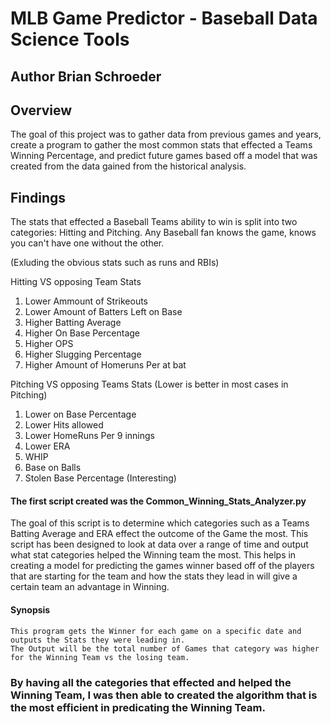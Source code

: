 # MLB Game Predictor - Baseball Data Science Tools

## Author Brian Schroeder

## Overview
The goal of this project was to gather data from previous games and years, create a program to gather the most common stats that effected a Teams Winning Percentage, and
predict future games based off a model that was created from the data gained from the historical analysis.

## Findings

The stats that effected a Baseball Teams ability to win is split into two categories: Hitting and Pitching. Any Baseball fan knows the game, knows you can't have one without the other. 

(Exluding the obvious stats such as runs and RBIs)

Hitting VS opposing Team Stats 

1. Lower Ammount of Strikeouts
2. Lower Amount of Batters Left on Base
3. Higher Batting Average
4. Higher On Base Percentage
5. Higher OPS
6. Higher Slugging Percentage
7. Higher Amount of Homeruns Per at bat

Pitching VS opposing Teams Stats (Lower is better in most cases in Pitching)

1. Lower on Base Percentage
2. Lower Hits allowed
3. Lower HomeRuns Per 9 innings
4. Lower ERA
5. WHIP
6. Base on Balls
7. Stolen Base Percentage (Interesting)

#### The first script created was the Common_Winning_Stats_Analyzer.py

The goal of this script is to determine which categories such as a Teams Batting Average and ERA effect the outcome of the Game the most. This script has been designed
to look at data over a range of time and output what stat categories helped the Winning team the most. This helps in creating a model for predicting the games winner 
based off of the players that are starting for the team and how the stats they lead in will give a certain team an advantage in Winning.

#### Synopsis
    This program gets the Winner for each game on a specific date and outputs the Stats they were leading in.
    The Output will be the total number of Games that category was higher for the Winning Team vs the losing team.

### By having all the categories that effected and helped the Winning Team, I was then able to created the algorithm that is the most efficient in predicating the Winning Team.
